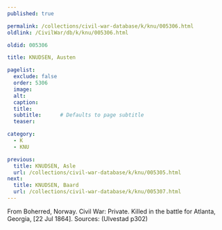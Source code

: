 ```yaml
---
published: true

permalink: /collections/civil-war-database/k/knu/005306.html
oldlink: /CivilWar/db/k/knu/005306.html

oldid: 005306

title: KNUDSEN, Austen

pagelist:
  exclude: false
  order: 5306
  image: 
  alt:
  caption:
  title:
  subtitle:      # Defaults to page subtitle
  teaser:

category: 
  - K 
  - KNU

previous:
  title: KNUDSEN, Asle
  url: /collections/civil-war-database/k/knu/005305.html  
next:
  title: KNUDSEN, Baard
  url: /collections/civil-war-database/k/knu/005307.html   
---
```

From Boherred, Norway. Civil War: Private. Killed in the battle for Atlanta, Georgia, [22 Jul 1864]. Sources: (Ulvestad p302)